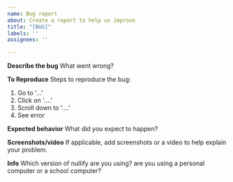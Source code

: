 ```yaml
---
name: Bug report
about: Create a report to help us improve
title: "[BUG]"
labels: ''
assignees: ''

---
```


**Describe the bug**
What went wrong?

**To Reproduce**
Steps to reproduce the bug:
1. Go to '...'
2. Click on '....'
3. Scroll down to '....'
4. See error

**Expected behavior**
What did you expect to happen?

**Screenshots/video**
If applicable, add screenshots or a video to help explain your problem.

**Info**
Which version of nullify are you using?
are you using a personal computer or a school computer?
